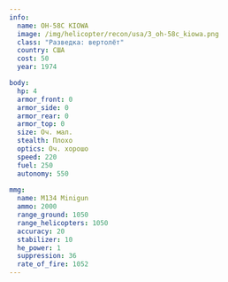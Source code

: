```yaml
---
info:
  name: OH-58C KIOWA
  image: /img/helicopter/recon/usa/3_oh-58c_kiowa.png
  class: "Разведка: вертолёт"
  country: США
  cost: 50
  year: 1974

body:
  hp: 4
  armor_front: 0
  armor_side: 0
  armor_rear: 0
  armor_top: 0
  size: Оч. мал.
  stealth: Плохо
  optics: Оч. хорошо
  speed: 220
  fuel: 250
  autonomy: 550
  
mmg:
  name: M134 Minigun
  ammo: 2000
  range_ground: 1050
  range_helicopters: 1050
  accuracy: 20
  stabilizer: 10
  he_power: 1
  suppression: 36
  rate_of_fire: 1052
---
```

